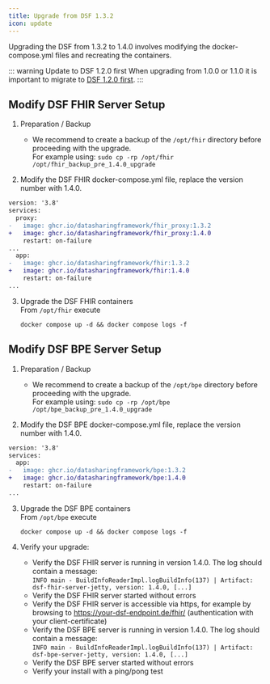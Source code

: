 ```yaml
---
title: Upgrade from DSF 1.3.2
icon: update
---
```


Upgrading the DSF from 1.3.2 to 1.4.0 involves modifying the docker-compose.yml files and recreating the containers.


::: warning Update to DSF 1.2.0 first
When upgrading from 1.0.0 or 1.1.0 it is important to migrate to [DSF 1.2.0 first](/v1.2.0/maintain/upgrade-from-1).
:::


## Modify DSF FHIR Server Setup
1. Preparation / Backup
    * We recommend to create a backup of the `/opt/fhir` directory before proceeding with the upgrade.  
    For example using: `sudo cp -rp /opt/fhir /opt/fhir_backup_pre_1.4.0_upgrade`

2. Modify the DSF FHIR docker-compose.yml file, replace the version number with 1.4.0.
```diff
version: '3.8'
services:
  proxy:
-   image: ghcr.io/datasharingframework/fhir_proxy:1.3.2
+   image: ghcr.io/datasharingframework/fhir_proxy:1.4.0
    restart: on-failure
...
  app:
-   image: ghcr.io/datasharingframework/fhir:1.3.2
+   image: ghcr.io/datasharingframework/fhir:1.4.0
    restart: on-failure
...
```

3. Upgrade the DSF FHIR containers  
    From `/opt/fhir` execute  
    ```
    docker compose up -d && docker compose logs -f
    ```

## Modify DSF BPE Server Setup
1. Preparation / Backup
    * We recommend to create a backup of the `/opt/bpe` directory before proceeding with the upgrade.  
    For example using: `sudo cp -rp /opt/bpe /opt/bpe_backup_pre_1.4.0_upgrade`

2. Modify the DSF BPE docker-compose.yml file, replace the version number with 1.4.0.
```diff
version: '3.8'
services:
  app:
-   image: ghcr.io/datasharingframework/bpe:1.3.2
+   image: ghcr.io/datasharingframework/bpe:1.4.0
    restart: on-failure
...
```

3. Upgrade the DSF BPE containers  
    From `/opt/bpe` execute  
    ```
    docker compose up -d && docker compose logs -f
    ```

4. Verify your upgrade:
    * Verify the DSF FHIR server is running in version 1.4.0. The log should contain a message:  
        `INFO main - BuildInfoReaderImpl.logBuildInfo(137) | Artifact: dsf-fhir-server-jetty, version: 1.4.0, [...]`
    * Verify the DSF FHIR server started without errors
    * Verify the DSF FHIR server is accessible via https, for example by browsing to https://your-dsf-endpoint.de/fhir/ (authentication with your client-certificate)
    * Verify the DSF BPE server is running in version 1.4.0. The log should contain a message:  
        `INFO main - BuildInfoReaderImpl.logBuildInfo(137) | Artifact: dsf-bpe-server-jetty, version: 1.4.0, [...]`
    * Verify the DSF BPE server started without errors
    * Verify your install with a ping/pong test  
